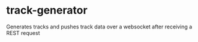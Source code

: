 # track-generator
Generates tracks and pushes track data over a websocket after receiving a REST request
